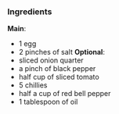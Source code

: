 ### Ingredients

**Main**:
* 1 egg
* 2 pinches of salt
**Optional**:
* sliced onion quarter
* a pinch of black pepper
* half cup of sliced tomato
* 5 chillies
* half a cup of red bell pepper
* 1 tablespoon of oil
